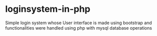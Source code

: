 # loginsystem-in-php
Simple login system whose User interface is made using bootstrap and functionalities were handled using php with mysql database operations
